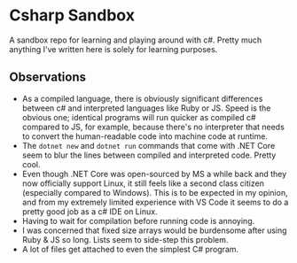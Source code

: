 # Csharp Sandbox
A sandbox repo for learning and playing around with c#. Pretty much anything I've written here is solely for learning purposes.

## Observations
- As a compiled language, there is obviously significant differences between c# and interpreted languages like Ruby or JS. Speed is the obvious one; identical programs will run quicker as compiled c# compared to JS, for example, because there's no interpreter that needs to convert the human-readable code into machine code at runtime.
- The `dotnet new` and `dotnet run` commands that come with .NET Core seem to blur the lines between compiled and interpreted code. Pretty cool.
- Even though .NET Core was open-sourced by MS a while back and they now officially support Linux, it still feels like a second class citizen (especially compared to Windows). This is to be expected in my opinion, and from my extremely limited experience with VS Code it seems to do a pretty good job as a c# IDE on Linux.
- Having to wait for compilation before running code is annoying.
- I was concerned that fixed size arrays would be burdensome after using Ruby & JS so long. Lists seem to side-step this problem.
- A lot of files get attached to even the simplest C# program.